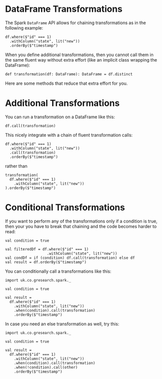 # DataFrame Transformations

The Spark `DataFrame` API allows for chaining transformations as in the following example:

    df.where($"id" === 1)
      .withColumn("state", lit("new"))
      .orderBy($"timestamp")

When you define additional transformations, then you cannot call them in the same fluent way
without extra effort (like an implicit class wrapping the DataFrame):

    def transformation(df: DataFrame): DataFrame = df.distinct

Here are some methods that reduce that extra effort for you.

# Additional Transformations

You can run a transformation on a DataFrame like this:

    df.call(transformation)

This nicely integrate with a chain of fluent transformation calls:

    df.where($"id" === 1)
      .withColumn("state", lit("new"))
      .call(transformation)
      .orderBy($"timestamp")

rather than

    transformation(
      df.where($"id" === 1)
        .withColumn("state", lit("new"))
    ).orderBy($"timestamp")

# Conditional Transformations

If you want to perform any of the transformations only if a condition is true,
then your you have to break that chaining and the code becomes harder to read:

    val condition = true

    val filteredDf = df.where($"id" === 1)
                       .withColumn("state", lit("new"))
    val condDf = if (condition) df.call(transformation) else df
    val result = df.orderBy($"timestamp")

You can conditionally call a transformations like this:

    import uk.co.gresearch.spark._

    val condition = true

    val result =
      df.where($"id" === 1)
        .withColumn("state", lit("new"))
        .when(condition).call(transformation)
        .orderBy($"timestamp")

In case you need an else transformation as well, try this:

    import uk.co.gresearch.spark._

    val condition = true

    val result =
      df.where($"id" === 1)
        .withColumn("state", lit("new"))
        .when(condition).call(transformation)
        .when(!condition).call(other)
        .orderBy($"timestamp")
